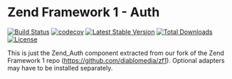 Zend Framework 1 - Auth
============================
[![Build Status](https://travis-ci.org/diablomedia/zf1-auth.svg?branch=master)](https://travis-ci.org/diablomedia/zf1-auth)
[![codecov](https://codecov.io/gh/diablomedia/zf1-auth/branch/master/graph/badge.svg)](https://codecov.io/gh/diablomedia/zf1-auth)
[![Latest Stable Version](https://poser.pugx.org/diablomedia/zendframework1-auth/v/stable)](https://packagist.org/packages/diablomedia/zendframework1-auth)
[![Total Downloads](https://poser.pugx.org/diablomedia/zendframework1-auth/downloads)](https://packagist.org/packages/diablomedia/zendframework1-auth)
[![License](https://poser.pugx.org/diablomedia/zendframework1-auth/license)](https://packagist.org/packages/diablomedia/zendframework1-auth)

This is just the Zend_Auth component extracted from our fork of the Zend Framework 1 repo (https://github.com/diablomedia/zf1). Optional adapters may have to be installed separately.
